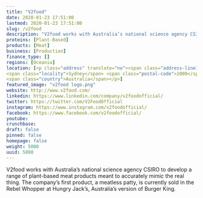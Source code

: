 ```yaml
---
title: "V2food"
date: 2020-01-23 17:51:00
lastmod: 2020-01-23 17:51:00
slug: /v2food
description: "V2food works with Australia’s national science agency CSIRO to develop a range of plant-based meat products meant to accurately mimic the real thing. The company’s first product, a meatless patty, is currently sold in the Rebel Whopper at Hungry Jack’s, Australia’s version of Burger King."
proteins: [Plant-Based]
products: [Meat]
business: [Production]
finance_type: []
regions: [Oceania]
location: [<p class="address" translate="no"><span class="address-line1">King Street</span><br>
<span class="locality">Sydney</span> <span class="postal-code">2000</span><br>
<span class="country">Australia</span></p>]
featured_image: "v2food logo.png"
website: http://www.v2food.com/
linkedin: https://www.linkedin.com/company/v2foodofficial/
twitter: https://twitter.com/V2FoodOfficial
instagram: https://www.instagram.com/v2foodofficial/
facebook: https://www.facebook.com/v2foodofficial/
youtube: 
crunchbase: 
draft: false
pinned: false
homepage: false
weight: 5000
uuid: 5800
---
```

V2food works with Australia’s national science agency CSIRO to develop a range of plant-based meat products meant to accurately mimic the real thing. The company’s first product, a meatless patty, is currently sold in the Rebel Whopper at Hungry Jack’s, Australia’s version of Burger King.
